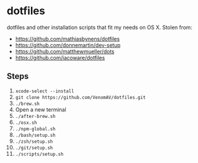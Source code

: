 # dotfiles
dotfiles and other installation scripts that fit my needs on OS X. Stolen from:

- https://github.com/mathiasbynens/dotfiles
- https://github.com/donnemartin/dev-setup
- https://github.com/matthewmueller/dots
- https://github.com/iacoware/dotfiles

## Steps

1. `xcode-select --install`
1. `git clone https://github.com/VenomAV/dotfiles.git`
1. `./brew.sh`
1. Open a new terminal
1. `./after-brew.sh`
1. `./osx.sh`
1. `./npm-global.sh`
1. `./bash/setup.sh`
1. `./zsh/setup.sh`
1. `./git/setup.sh`
1. `./scripts/setup.sh`